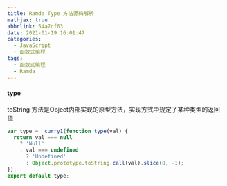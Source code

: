 ```yaml
---
title: Ramda Type 方法源码解析
mathjax: true
abbrlink: 54a7cf63
date: 2021-01-19 16:01:47
categories:
  - JavaScript
  - 函数式编程
tags:
  - 函数式编程
  - Ramda
---
```



#### type

toString 方法是Object内部实现的原型方法，实现方式中规定了某种类型的返回值

```javascript
var type = _curry1(function type(val) {
  return val === null
    ? 'Null'
    : val === undefined
      ? 'Undefined'
      : Object.prototype.toString.call(val).slice(8, -1);
});
export default type;

```